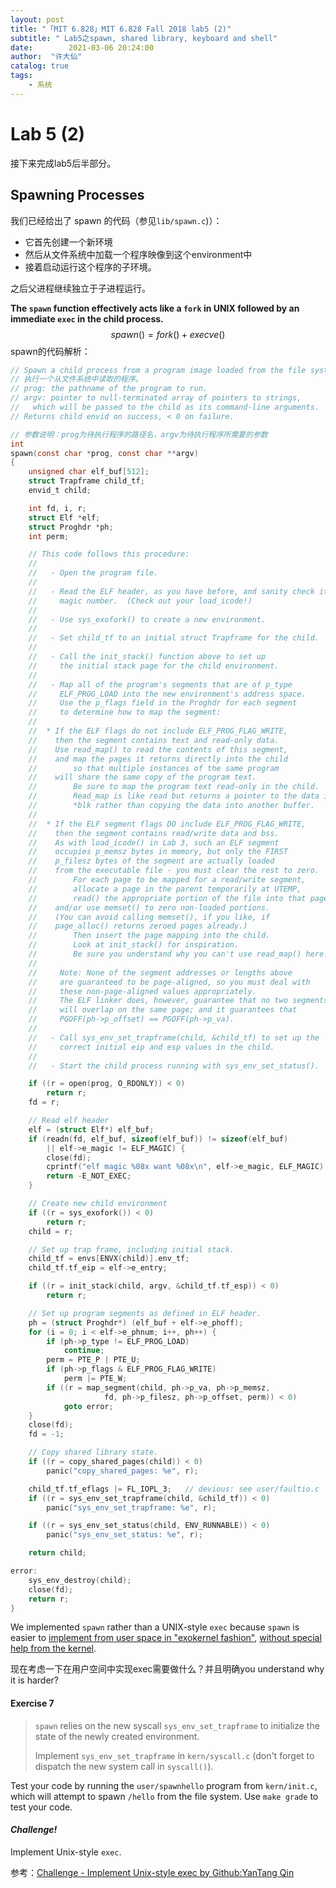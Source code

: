 ```yaml
---
layout: post
title: "「MIT 6.828」MIT 6.828 Fall 2018 lab5 (2)"
subtitle: " Lab5之spawn, shared library, keyboard and shell"
date:        2021-03-06 20:24:00
author:  "许大仙"
catalog: true
tags:
    - 系统
---
```


# Lab 5 (2)

接下来完成lab5后半部分。

## Spawning Processes

我们已经给出了 spawn 的代码（参见`lib/spawn.c`)）：

- 它首先创建一个新环境
- 然后从文件系统中加载一个程序映像到这个environment中
- 接着启动运行这个程序的子环境。

之后父进程继续独立于子进程运行。

**The `spawn` function effectively acts like a `fork` in UNIX followed by an immediate `exec` in the child process.**
$$
spawn() = fork() + execve()
$$
spawn的代码解析：

```c
// Spawn a child process from a program image loaded from the file system.
// 执行一个从文件系统中读取的程序。
// prog: the pathname of the program to run.
// argv: pointer to null-terminated array of pointers to strings,
// 	 which will be passed to the child as its command-line arguments.
// Returns child envid on success, < 0 on failure.

// 参数说明：prog为待执行程序的路径名，argv为待执行程序所需要的参数
int
spawn(const char *prog, const char **argv)
{
	unsigned char elf_buf[512];
	struct Trapframe child_tf;
	envid_t child;

	int fd, i, r;
	struct Elf *elf;
	struct Proghdr *ph;
	int perm;

	// This code follows this procedure:
	//
	//   - Open the program file.
	//
	//   - Read the ELF header, as you have before, and sanity check its
	//     magic number.  (Check out your load_icode!)
	//
	//   - Use sys_exofork() to create a new environment.
	//
	//   - Set child_tf to an initial struct Trapframe for the child.
	//
	//   - Call the init_stack() function above to set up
	//     the initial stack page for the child environment.
	//
	//   - Map all of the program's segments that are of p_type
	//     ELF_PROG_LOAD into the new environment's address space.
	//     Use the p_flags field in the Proghdr for each segment
	//     to determine how to map the segment:
	//
	//	* If the ELF flags do not include ELF_PROG_FLAG_WRITE,
	//	  then the segment contains text and read-only data.
	//	  Use read_map() to read the contents of this segment,
	//	  and map the pages it returns directly into the child
	//        so that multiple instances of the same program
	//	  will share the same copy of the program text.
	//        Be sure to map the program text read-only in the child.
	//        Read_map is like read but returns a pointer to the data in
	//        *blk rather than copying the data into another buffer.
	//
	//	* If the ELF segment flags DO include ELF_PROG_FLAG_WRITE,
	//	  then the segment contains read/write data and bss.
	//	  As with load_icode() in Lab 3, such an ELF segment
	//	  occupies p_memsz bytes in memory, but only the FIRST
	//	  p_filesz bytes of the segment are actually loaded
	//	  from the executable file - you must clear the rest to zero.
	//        For each page to be mapped for a read/write segment,
	//        allocate a page in the parent temporarily at UTEMP,
	//        read() the appropriate portion of the file into that page
	//	  and/or use memset() to zero non-loaded portions.
	//	  (You can avoid calling memset(), if you like, if
	//	  page_alloc() returns zeroed pages already.)
	//        Then insert the page mapping into the child.
	//        Look at init_stack() for inspiration.
	//        Be sure you understand why you can't use read_map() here.
	//
	//     Note: None of the segment addresses or lengths above
	//     are guaranteed to be page-aligned, so you must deal with
	//     these non-page-aligned values appropriately.
	//     The ELF linker does, however, guarantee that no two segments
	//     will overlap on the same page; and it guarantees that
	//     PGOFF(ph->p_offset) == PGOFF(ph->p_va).
	//
	//   - Call sys_env_set_trapframe(child, &child_tf) to set up the
	//     correct initial eip and esp values in the child.
	//
	//   - Start the child process running with sys_env_set_status().

	if ((r = open(prog, O_RDONLY)) < 0)
		return r;
	fd = r;

	// Read elf header
	elf = (struct Elf*) elf_buf;
	if (readn(fd, elf_buf, sizeof(elf_buf)) != sizeof(elf_buf)
	    || elf->e_magic != ELF_MAGIC) {
		close(fd);
		cprintf("elf magic %08x want %08x\n", elf->e_magic, ELF_MAGIC);
		return -E_NOT_EXEC;
	}

	// Create new child environment
	if ((r = sys_exofork()) < 0)
		return r;
	child = r;

	// Set up trap frame, including initial stack.
	child_tf = envs[ENVX(child)].env_tf;
	child_tf.tf_eip = elf->e_entry;

	if ((r = init_stack(child, argv, &child_tf.tf_esp)) < 0)
		return r;

	// Set up program segments as defined in ELF header.
	ph = (struct Proghdr*) (elf_buf + elf->e_phoff);
	for (i = 0; i < elf->e_phnum; i++, ph++) {
		if (ph->p_type != ELF_PROG_LOAD)
			continue;
		perm = PTE_P | PTE_U;
		if (ph->p_flags & ELF_PROG_FLAG_WRITE)
			perm |= PTE_W;
		if ((r = map_segment(child, ph->p_va, ph->p_memsz,
				     fd, ph->p_filesz, ph->p_offset, perm)) < 0)
			goto error;
	}
	close(fd);
	fd = -1;

	// Copy shared library state.
	if ((r = copy_shared_pages(child)) < 0)
		panic("copy_shared_pages: %e", r);

	child_tf.tf_eflags |= FL_IOPL_3;   // devious: see user/faultio.c
	if ((r = sys_env_set_trapframe(child, &child_tf)) < 0)
		panic("sys_env_set_trapframe: %e", r);

	if ((r = sys_env_set_status(child, ENV_RUNNABLE)) < 0)
		panic("sys_env_set_status: %e", r);

	return child;

error:
	sys_env_destroy(child);
	close(fd);
	return r;
}
```

We implemented `spawn` rather than a UNIX-style `exec` because `spawn` is easier to <u>implement from user space in "exokernel fashion"</u>, <u>without special help from the kernel</u>. 

现在考虑一下在用户空间中实现exec需要做什么？并且明确you understand why it is harder?

#### Exercise 7

>`spawn` relies on the new syscall `sys_env_set_trapframe` to initialize the state of the newly created environment. 
>
>Implement `sys_env_set_trapframe` in `kern/syscall.c` (don't forget to dispatch the new system call in `syscall()`).







Test your code by running the `user/spawnhello` program from `kern/init.c`, which will attempt to spawn `/hello` from the file system. Use `make grade` to test your code.

#### *Challenge!* 

Implement Unix-style `exec`.

参考：[Challenge - Implement Unix-style exec by Github:YanTang Qin](https://qinstaunch.github.io/2020/01/31/MIT-6-828-LAB5-File-system-Spawn-and-Shell/#OSELAB5_C.7.CHALLENGE)